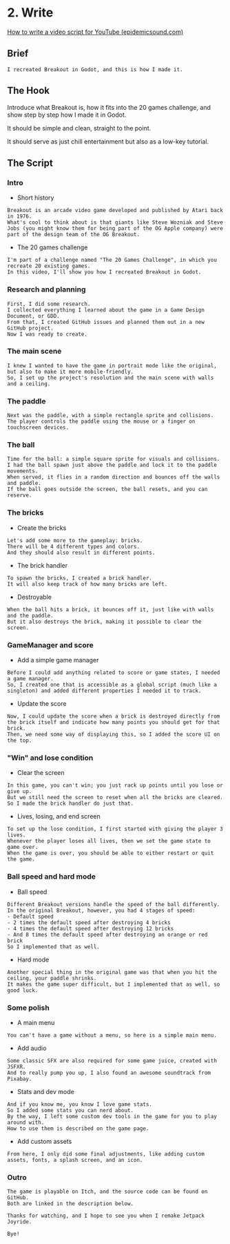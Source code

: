 # 2. Write

[How to write a video script for YouTube (epidemicsound.com)](https://www.epidemicsound.com/blog/how-to-write-a-video-script-for-youtube/)

## Brief

```
I recreated Breakout in Godot, and this is how I made it.
```

## The Hook

Introduce what Breakout is, how it fits into the 20 games challenge, and show step by step how I made it in Godot.

It should be simple and clean, straight to the point.

It should serve as just chill entertainment but also as a low-key tutorial.

## The Script

### Intro

- Short history
```
Breakout is an arcade video game developed and published by Atari back in 1976.
What's cool to think about is that giants like Steve Wozniak and Steve Jobs (you might know them for being part of the OG Apple company) were part of the design team of the OG Breakout.
```
- The 20 games challenge
```
I'm part of a challenge named "The 20 Games Challenge", in which you recreate 20 existing games.
In this video, I'll show you how I recreated Breakout in Godot.
```

### Research and planning

```
First, I did some research.
I collected everything I learned about the game in a Game Design Document, or GDD.
From that, I created GitHub issues and planned them out in a new GitHub project.
Now I was ready to create.
```

### The main scene

```
I knew I wanted to have the game in portrait mode like the original, but also to make it more mobile-friendly.
So, I set up the project's resolution and the main scene with walls and a ceiling.
```

### The paddle

```
Next was the paddle, with a simple rectangle sprite and collisions.
The player controls the paddle using the mouse or a finger on touchscreen devices.
```

### The ball

```
Time for the ball: a simple square sprite for visuals and collisions.
I had the ball spawn just above the paddle and lock it to the paddle movements.
When served, it flies in a random direction and bounces off the walls and paddle.
If the ball goes outside the screen, the ball resets, and you can reserve.
```

### The bricks

- Create the bricks
```
Let's add some more to the gameplay: bricks.
There will be 4 different types and colors.
And they should also result in different points.
```
- The brick handler
```
To spawn the bricks, I created a brick handler.
It will also keep track of how many bricks are left.
```
- Destroyable
```
When the ball hits a brick, it bounces off it, just like with walls and the paddle.
But it also destroys the brick, making it possible to clear the screen.
```

### GameManager and score

- Add a simple game manager
```
Before I could add anything related to score or game states, I needed a game manager.
So, I created one that is accessible as a global script (much like a singleton) and added different properties I needed it to track.
```
- Update the score
```
Now, I could update the score when a brick is destroyed directly from the brick itself and indicate how many points you should get for that brick.
Then, we need some way of displaying this, so I added the score UI on the top.
```

### "Win" and lose condition

- Clear the screen
```
In this game, you can't win; you just rack up points until you lose or give up.
But we still need the screen to reset when all the bricks are cleared.
So I made the brick handler do just that.
```
- Lives, losing, and end screen
```
To set up the lose condition, I first started with giving the player 3 lives.
Whenever the player loses all lives, then we set the game state to game over.
When the game is over, you should be able to either restart or quit the game.
```

### Ball speed and hard mode

- Ball speed
```
Different Breakout versions handle the speed of the ball differently.
In the original Breakout, however, you had 4 stages of speed:
- Default speed
- 2 times the default speed after destroying 4 bricks
- 4 times the default speed after destroying 12 bricks
- And 8 times the default speed after destroying an orange or red brick
So I implemented that as well.
```
- Hard mode
```
Another special thing in the original game was that when you hit the ceiling, your paddle shrinks.
It makes the game super difficult, but I implemented that as well, so good luck.
```

### Some polish

- A main menu
```
You can't have a game without a menu, so here is a simple main menu.
```
- Add audio
```
Some classic SFX are also required for some game juice, created with JSFXR.
And to really pump you up, I also found an awesome soundtrack from Pixabay.
```
- Stats and dev mode
```
And if you know me, you know I love game stats.
So I added some stats you can nerd about.
By the way, I left some custom dev tools in the game for you to play around with.
How to use them is described on the game page.
```
- Add custom assets
```
From here, I only did some final adjustments, like adding custom assets, fonts, a splash screen, and an icon.
```

### Outro

```
The game is playable on Itch, and the source code can be found on GitHub.
Both are linked in the description below.

Thanks for watching, and I hope to see you when I remake Jetpack Joyride.

Bye!
```
